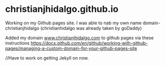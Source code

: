 # christianjhidalgo.github.io

Working on my Github pages site. 
I was able to nab my own name domain- christianjhidalgo (christianhidalgo was already taken by goDaddy)

Added my domain www.christianjhidalgo.com to github pages via these instructions https://docs.github.com/en/github/working-with-github-pages/managing-a-custom-domain-for-your-github-pages-site

//Have to work on getting Jekyll on now.
